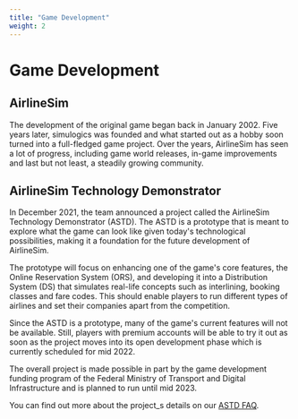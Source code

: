 ```yaml
---
title: "Game Development"
weight: 2
---
```


# Game Development

## AirlineSim

The development of the original game began back in January 2002. Five years later, simulogics was founded and what started out as a hobby soon turned into a full-fledged game project. Over the years, AirlineSim has seen a lot of progress, including game world releases, in-game improvements and last but not least, a steadily growing community.

## AirlineSim Technology Demonstrator

In December 2021, the team announced a project called the AirlineSim Technology Demonstrator (ASTD). The ASTD is a prototype that is meant to explore what the game can look like given today's technological possibilities, making it a foundation for the future development of AirlineSim.

The prototype will focus on enhancing one of the game's core features, the Online Reservation System (ORS), and developing it into a Distribution System (DS) that simulates real-life concepts such as interlining, booking classes and fare codes. This should enable players to run different types of airlines and set their companies apart from the competition.

Since the ASTD is a prototype, many of the game's current features will not be available. Still, players with premium accounts will be able to try it out as soon as the project moves into its open development phase which is currently scheduled for mid 2022.

The overall project is made possible in part by the game development funding program of the Federal Ministry of Transport and Digital Infrastructure and is planned to run until mid 2023.

You can find out more about the project_s details on our [ASTD FAQ](https://www.airlinesim.aero/en/technology-demonstrator).
